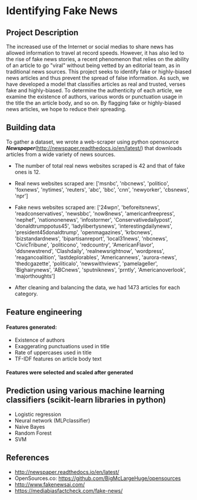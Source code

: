 #  Identifying Fake News


## Project Description

The increased use of the Internet or social medias to share news has allowed information to travel at record speeds. However, it has also led to the rise of fake news stories, a recent phenomenon that relies on the ability of an article to go "viral" without being vetted by an editorial team, as in traditional news sources. This project seeks to identify fake or highly-biased news articles and thus prevent the spread of false information. As such, we have developed a model that classifies articles as real and trusted, verses fake and highly-biased. To determine the authenticity of each article, we examine the existence of authors, various words or punctuation usage in the title the an article body, and so on. By flagging fake or highly-biased news articles, we hope to reduce their spreading. 


## Building data 

To gather a dataset, we wrote a web-scraper using python opensource ***Newspaper***(http://newspaper.readthedocs.io/en/latest/) that downloads articles from a wide variety of news sources. 
* The number of total real news websites scraped is 42 and that of fake ones is 12.

* Real news websites scraped are:
['msnbc', 'nbcnews', 'politico', 'foxnews', 'nytimes', 'reuters', 'abc', 'bbc', 'cnn', 'newyorker', 'cbsnews', 'npr']

* Fake news websites scraped are:
['24wpn', 'beforeitsnews', 'readconservatives', 'newsbbc', 'now8news', 'americanfreepress', 'nephef', 'nationonenews', 'infostormer', 'Conservativedailypost', 'donaldtrumppotus45', 'ladylibertysnews', 'interestingdailynews', 'president45donaldtrump', 'openmagazines', 'krbcnews', 'bizstandardnews', 'bipartisanreport', 'local31news', 'nbcnews', 'CivicTribune', 'politicono', 'redcountry', 'AmericanFlavor', 'ddsnewstrend', 'Clashdaily', 'realnewsrightnow', 'wordpress', 'reagancoalition', 'lastdeplorables', 'Americannews', 'aurora-news', 'thedcgazette', 'politicalo', 'newswithviews', 'pamelageller', 'Bighairynews', 'ABCnews', 'sputniknews', 'prntly', 'Americanoverlook', 'majorthoughts']

* After cleaning and balancing the data, we had 1473 articles for each category.


## Feature engineering

#### Features generated:
* Existence of authors
* Exaggerating punctuations used in title
* Rate of uppercases used in title
* TF-IDF features on article body text

#### Features were selected and scaled after generated


## Prediction using various machine learning classifiers (scikit-learn libraries in python)

* Logistic regression
* Neural network (MLPclassifier)
* Naive Bayes
* Random Forest
* SVM


## References 

* http://newspaper.readthedocs.io/en/latest/
* OpenSources.co: https://github.com/BigMcLargeHuge/opensources
* http://www.fakenewsai.com/
* https://mediabiasfactcheck.com/fake-news/
